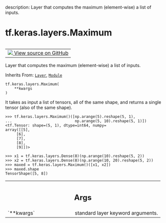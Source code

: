 description: Layer that computes the maximum (element-wise) a list of inputs.

<div itemscope itemtype="http://developers.google.com/ReferenceObject">
<meta itemprop="name" content="tf.keras.layers.Maximum" />
<meta itemprop="path" content="Stable" />
<meta itemprop="property" content="__init__"/>
</div>

# tf.keras.layers.Maximum

<!-- Insert buttons and diff -->

<table class="tfo-notebook-buttons tfo-api nocontent" align="left">
<td>
  <a target="_blank" href="https://github.com/keras-team/keras/tree/v2.15.0/keras/layers/merging/maximum.py#L26-L53">
    <img src="https://www.tensorflow.org/images/GitHub-Mark-32px.png" />
    View source on GitHub
  </a>
</td>
</table>



Layer that computes the maximum (element-wise) a list of inputs.

Inherits From: [`Layer`](../../../tf/keras/layers/Layer.md), [`Module`](../../../tf/Module.md)

<pre class="devsite-click-to-copy prettyprint lang-py tfo-signature-link">
<code>tf.keras.layers.Maximum(
    **kwargs
)
</code></pre>



<!-- Placeholder for "Used in" -->

It takes as input a list of tensors, all of the same shape, and returns
a single tensor (also of the same shape).

```
>>> tf.keras.layers.Maximum()([np.arange(5).reshape(5, 1),
...                            np.arange(5, 10).reshape(5, 1)])
<tf.Tensor: shape=(5, 1), dtype=int64, numpy=
array([[5],
     [6],
     [7],
     [8],
     [9]])>
```

```
>>> x1 = tf.keras.layers.Dense(8)(np.arange(10).reshape(5, 2))
>>> x2 = tf.keras.layers.Dense(8)(np.arange(10, 20).reshape(5, 2))
>>> maxed = tf.keras.layers.Maximum()([x1, x2])
>>> maxed.shape
TensorShape([5, 8])
```

<!-- Tabular view -->
 <table class="responsive fixed orange">
<colgroup><col width="214px"><col></colgroup>
<tr><th colspan="2"><h2 class="add-link">Args</h2></th></tr>

<tr>
<td>
`**kwargs`<a id="**kwargs"></a>
</td>
<td>
standard layer keyword arguments.
</td>
</tr>
</table>



